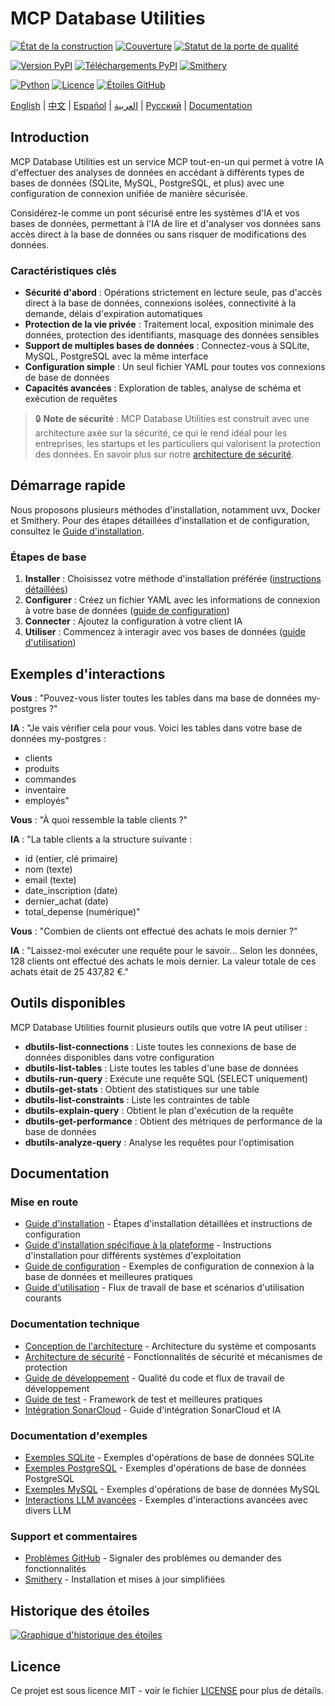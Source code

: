 # MCP Database Utilities

<!-- Badges d'état du projet -->
[![État de la construction](https://img.shields.io/github/workflow/status/donghao1393/mcp-dbutils/Quality%20Assurance?label=tests)](https://github.com/donghao1393/mcp-dbutils/actions)
[![Couverture](https://img.shields.io/endpoint?url=https://gist.githubusercontent.com/donghao1393/bdd0a63ec2a816539ff8c136ceb41e48/raw/coverage.json)](https://github.com/donghao1393/mcp-dbutils/actions)
[![Statut de la porte de qualité](https://sonarcloud.io/api/project_badges/measure?project=donghao1393_mcp-dbutils&metric=alert_status)](https://sonarcloud.io/dashboard?id=donghao1393_mcp-dbutils)

<!-- Badges de version et d'installation -->
[![Version PyPI](https://img.shields.io/pypi/v/mcp-dbutils)](https://pypi.org/project/mcp-dbutils/)
[![Téléchargements PyPI](https://img.shields.io/pypi/dm/mcp-dbutils)](https://pypi.org/project/mcp-dbutils/)
[![Smithery](https://smithery.ai/badge/@donghao1393/mcp-dbutils)](https://smithery.ai/server/@donghao1393/mcp-dbutils)

<!-- Badges de spécifications techniques -->
[![Python](https://img.shields.io/badge/Python-3.10%2B-blue)](https://www.python.org/)
[![Licence](https://img.shields.io/github/license/donghao1393/mcp-dbutils)](LICENSE)
[![Étoiles GitHub](https://img.shields.io/github/stars/donghao1393/mcp-dbutils?style=social)](https://github.com/donghao1393/mcp-dbutils/stargazers)

[English](README_EN.md) | [中文](README.md) | [Español](README_ES.md) | [العربية](README_AR.md) | [Русский](README_RU.md) | [Documentation](#documentation)

## Introduction

MCP Database Utilities est un service MCP tout-en-un qui permet à votre IA d'effectuer des analyses de données en accédant à différents types de bases de données (SQLite, MySQL, PostgreSQL, et plus) avec une configuration de connexion unifiée de manière sécurisée.

Considérez-le comme un pont sécurisé entre les systèmes d'IA et vos bases de données, permettant à l'IA de lire et d'analyser vos données sans accès direct à la base de données ou sans risquer de modifications des données.

### Caractéristiques clés

- **Sécurité d'abord** : Opérations strictement en lecture seule, pas d'accès direct à la base de données, connexions isolées, connectivité à la demande, délais d'expiration automatiques
- **Protection de la vie privée** : Traitement local, exposition minimale des données, protection des identifiants, masquage des données sensibles
- **Support de multiples bases de données** : Connectez-vous à SQLite, MySQL, PostgreSQL avec la même interface
- **Configuration simple** : Un seul fichier YAML pour toutes vos connexions de base de données
- **Capacités avancées** : Exploration de tables, analyse de schéma et exécution de requêtes

> 🔒 **Note de sécurité** : MCP Database Utilities est construit avec une architecture axée sur la sécurité, ce qui le rend idéal pour les entreprises, les startups et les particuliers qui valorisent la protection des données. En savoir plus sur notre [architecture de sécurité](docs/fr/technical/security.md).

## Démarrage rapide

Nous proposons plusieurs méthodes d'installation, notamment uvx, Docker et Smithery. Pour des étapes détaillées d'installation et de configuration, consultez le [Guide d'installation](docs/fr/installation.md).

### Étapes de base

1. **Installer** : Choisissez votre méthode d'installation préférée ([instructions détaillées](docs/fr/installation.md))
2. **Configurer** : Créez un fichier YAML avec les informations de connexion à votre base de données ([guide de configuration](docs/fr/configuration.md))
3. **Connecter** : Ajoutez la configuration à votre client IA
4. **Utiliser** : Commencez à interagir avec vos bases de données ([guide d'utilisation](docs/fr/usage.md))

## Exemples d'interactions

**Vous** : "Pouvez-vous lister toutes les tables dans ma base de données my-postgres ?"

**IA** : "Je vais vérifier cela pour vous. Voici les tables dans votre base de données my-postgres :
- clients
- produits
- commandes
- inventaire
- employés"

**Vous** : "À quoi ressemble la table clients ?"

**IA** : "La table clients a la structure suivante :
- id (entier, clé primaire)
- nom (texte)
- email (texte)
- date_inscription (date)
- dernier_achat (date)
- total_depense (numérique)"

**Vous** : "Combien de clients ont effectué des achats le mois dernier ?"

**IA** : "Laissez-moi exécuter une requête pour le savoir... Selon les données, 128 clients ont effectué des achats le mois dernier. La valeur totale de ces achats était de 25 437,82 €."

## Outils disponibles

MCP Database Utilities fournit plusieurs outils que votre IA peut utiliser :

- **dbutils-list-connections** : Liste toutes les connexions de base de données disponibles dans votre configuration
- **dbutils-list-tables** : Liste toutes les tables d'une base de données
- **dbutils-run-query** : Exécute une requête SQL (SELECT uniquement)
- **dbutils-get-stats** : Obtient des statistiques sur une table
- **dbutils-list-constraints** : Liste les contraintes de table
- **dbutils-explain-query** : Obtient le plan d'exécution de la requête
- **dbutils-get-performance** : Obtient des métriques de performance de la base de données
- **dbutils-analyze-query** : Analyse les requêtes pour l'optimisation

## Documentation

### Mise en route
- [Guide d'installation](docs/fr/installation.md) - Étapes d'installation détaillées et instructions de configuration
- [Guide d'installation spécifique à la plateforme](docs/fr/installation-platform-specific.md) - Instructions d'installation pour différents systèmes d'exploitation
- [Guide de configuration](docs/fr/configuration.md) - Exemples de configuration de connexion à la base de données et meilleures pratiques
- [Guide d'utilisation](docs/fr/usage.md) - Flux de travail de base et scénarios d'utilisation courants

### Documentation technique
- [Conception de l'architecture](docs/fr/technical/architecture.md) - Architecture du système et composants
- [Architecture de sécurité](docs/fr/technical/security.md) - Fonctionnalités de sécurité et mécanismes de protection
- [Guide de développement](docs/fr/technical/development.md) - Qualité du code et flux de travail de développement
- [Guide de test](docs/fr/technical/testing.md) - Framework de test et meilleures pratiques
- [Intégration SonarCloud](docs/fr/technical/sonarcloud-integration.md) - Guide d'intégration SonarCloud et IA

### Documentation d'exemples
- [Exemples SQLite](docs/fr/examples/sqlite-examples.md) - Exemples d'opérations de base de données SQLite
- [Exemples PostgreSQL](docs/fr/examples/postgresql-examples.md) - Exemples d'opérations de base de données PostgreSQL
- [Exemples MySQL](docs/fr/examples/mysql-examples.md) - Exemples d'opérations de base de données MySQL
- [Interactions LLM avancées](docs/fr/examples/advanced-llm-interactions.md) - Exemples d'interactions avancées avec divers LLM

### Support et commentaires
- [Problèmes GitHub](https://github.com/donghao1393/mcp-dbutils/issues) - Signaler des problèmes ou demander des fonctionnalités
- [Smithery](https://smithery.ai/server/@donghao1393/mcp-dbutils) - Installation et mises à jour simplifiées

## Historique des étoiles

[![Graphique d'historique des étoiles](https://starchart.cc/donghao1393/mcp-dbutils.svg?variant=adaptive)](https://starchart.cc/donghao1393/mcp-dbutils)

## Licence

Ce projet est sous licence MIT - voir le fichier [LICENSE](LICENSE) pour plus de détails.
